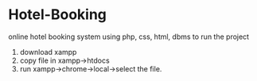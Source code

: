 # Hotel-Booking
online hotel booking system using php, css, html, dbms
to run the project
1. download xampp
2. copy file in xampp->htdocs
3. run xampp->chrome->local->select the file.
